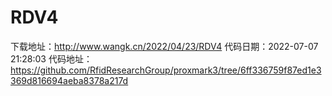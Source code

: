# RDV4
下载地址：http://www.wangk.cn/2022/04/23/RDV4
代码日期：2022-07-07 21:28:03
代码地址：https://github.com/RfidResearchGroup/proxmark3/tree/6ff336759f87ed1e3369d816694aeba8378a217d
